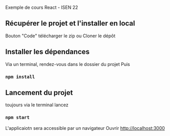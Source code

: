 Exemple de cours React - ISEN 22

## Récupérer le projet et l'installer en local

Bouton "Code" télécharger le zip
ou
Cloner le dépôt

## Installer les dépendances

Via un terminal, rendez-vous dans le dossier du projet
Puis

### `npm install`

## Lancement du projet

toujours via le terminal lancez

### `npm start`

L'applicaiotn sera accessible par un navigateur
Ouvrir [http://localhost:3000](http://localhost:3000)
